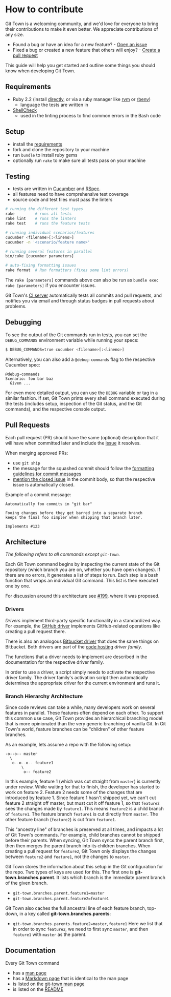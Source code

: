 # How to contribute

Git Town is a welcoming community, and we'd love for everyone to bring
their contributions to make it even better.
We appreciate contributions of any size.

* Found a bug or have an idea for a new feature? - [Open an issue](https://github.com/Originate/git-town/issues/new)
* Fixed a bug or created a new feature that others will enjoy? - [Create a pull request](https://help.github.com/articles/using-pull-requests/)

This guide will help you get started and outline some things you should know when developing Git Town.


## Requirements

* Ruby 2.2
  (install [directly](https://www.ruby-lang.org/en/documentation/installation),
  or via a ruby manager like [rvm](https://rvm.io/)
  or [rbenv](https://github.com/sstephenson/rbenv))
  * language the tests are written in
* [ShellCheck](https://github.com/koalaman/shellcheck)
  * used in the linting process to find common errors in the Bash code


## Setup

* install the [requirements](#requirements)
* fork and clone the repository to your machine
* run `bundle` to install ruby gems
* optionally run `rake` to make sure all tests pass on your machine


## Testing

* tests are written in [Cucumber](http://cukes.info/) and [RSpec](http://rspec.info/).
* all features need to have comprehensive test coverage
* source code and test files must pass the linters

```bash
# running the different test types
rake         # runs all tests
rake lint    # runs the linters
rake test    # runs the feature tests

# running individual scenarios/features
cucumber <filename>[:<lineno>]
cucumber -n '<scenario/feature name>'

# running several features in parallel
bin/cuke [cucumber parameters]

# auto-fixing formatting issues
rake format  # Run formatters (fixes some lint errors)
```

The `rake [parameters]` commands above can also be run as `bundle exec rake [parameters]`
if you encounter issues.

Git Town's [CI server](https://circleci.com/gh/Originate/git-town)
automatically tests all commits and pull requests,
and notifies you via email and through status badges in pull requests
about problems.


## Debugging

To see the output of the Git commands run in tests, you can set the
`DEBUG_COMMANDS` environment variable while running your specs:

```bash
$ DEBUG_COMMANDS=true cucumber <filename>[:<lineno>]
```

Alternatively, you can also add a `@debug-commands` flag to the respective
Cucumber spec:

  ```cucumber
  @debug-commands
  Scenario: foo bar baz
    Given ...
  ```

For even more detailed output, you can use the `DEBUG` variable or tag
in a similar fashion.
If set, Git Town prints every shell command executed during the tests
(includes setup, inspection of the Git status, and the Git commands),
and the respective console output.


## Pull Requests

Each pull request (PR) should have the same (optional) description that it will
have when committed later and include the
[issue](https://github.com/Originate/git-town/issues) it resolves.

When merging approved PRs:
* use `git ship`
* the message for the squashed commit should follow the
  [formatting guidelines for commit messages](http://tbaggery.com/2008/04/19/a-note-about-git-commit-messages.html)
* [mention the closed issue](https://help.github.com/articles/closing-issues-via-commit-messages)
in the commit body, so that the respective issue is automatically closed.

Example of a commit message:

```
Automatically foo commits in "git bar"

Fooing changes before they get barred into a separate branch
keeps the final foo simpler when shipping that branch later.

Implements #123
```


## Architecture

_The following refers to all commands except `git-town`._

Each Git Town command begins by inspecting the current state of the Git repository
(which branch you are on, whether you have open changes).
If there are no errors, it generates a list of steps to run.
Each step is a bash function that wraps an individual Git command.
This list is then executed one by one.

For discussion around this architecture see
[#199](https://github.com/Originate/git-town/issues/199),
where it was proposed.


### Drivers

_Drivers_ implement third-party specific functionality in a standardized way.
For example, the [GitHub driver](./src/drivers/code_hosting/github.sh)
implements GitHub-related operations like creating a pull request there.

There is also an analogous
[Bitbucket driver](./src/drivers/code_hosting/bitbucket.sh)
that does the same things on Bitbucket.
Both drivers are part of the [code hosting](./src/drivers/code_hosting) _driver family_.

The functions that a driver needs to implement are described in the
documentation for the respective driver family.

In order to use a driver, a script simply needs to activate the respective
driver family.
The driver family's activation script then automatically determines
the appropriate driver for the current environment and runs it.


### Branch Hierarchy Architecture

Since code reviews can take a while,
many developers work on several features in parallel.
These features often depend on each other.
To support this common use case, Git Town provides an hierarchical branching model
that is more opinionated than the very generic branching of vanilla Git.
In Git Town's world, feature branches can be "children" of other feature branches.

As an example, lets assume a repo with the following setup:

```
-o--o-- master
  \
   o--o--o-- feature1
       \
        o-- feature2
```

In this example, feature 1 (which was cut straight from `master`) is currently under review.
While waiting for that to finish, the developer has started to work on feature 2.
Feature 2 needs some of the changes that are introduced by feature 1.
Since feature 1 hasn't shipped yet, we can't cut feature 2 straight off master,
but must cut it off feature 1, so that `feature2` sees the changes made by `feature1`.
This means `feature2` is a child branch of `feature1`.
The feature branch `feature1` is cut directly from `master`.
The other feature branch (`feature2`) is cut from `feature1`.

This "ancestry line" of branches is preserved at all times,
and impacts a lot of Git Town's commands.
For example, child branches cannot be shipped before their parents.
When syncing, Git Town syncs the parent branch first,
then then merges the parent branch into its children branches.
When creating a pull request for `feature2`,
Git Town only displays the changes between `feature2` and `feature1`,
not the changes to `master`.

Git Town stores the information about this setup in the Git configuration for the repo.
Two types of keys are used for this. The first one is __git-town.branches.parent__.
It lists which branch is the immediate parent branch of the given branch.
* `git-town.branches.parent.feature1=master`
* `git-town.branches.parent.feature2=feature1`

Git Town also caches the full ancestral line of each feature branch, top-down,
in a key called __git-town.branches.parents__:
* `git-town.branches.parents.feature2=master,feature1`
Here we list that in order to sync `feature2`, we need to first sync `master`,
and then `feature1` with `master` as the parent.


## Documentation

Every Git Town command
* has a [man page](./man/man1)
* has a [Markdown page](./documentation/commands) that is identical to the man page
* is listed on the [git-town man page](./man/man1/git-town.1)
* is listed on the [README](./README.md)
